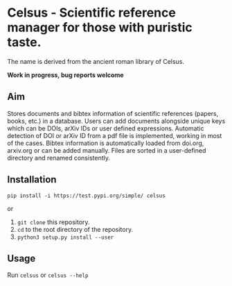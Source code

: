 
Celsus - Scientific reference manager for those with puristic taste.
====================================================================

The name is derived from the ancient roman library of Celsus.

**Work in progress, bug reports welcome**

Aim
---
Stores documents and bibtex information of scientific references (papers, books, etc.) in a database.
Users can add documents alongside unique keys which can be DOIs, arXiv IDs or user defined expressions.
Automatic detection of DOI or arXiv ID from a pdf file is implemented, working in most of the cases.
Bibtex information is automatically loaded from doi.org, arxiv.org or can be added manually.
Files are sorted in a user-defined directory and renamed consistently.

Installation
------------

`pip install -i https://test.pypi.org/simple/ celsus`

or

1. `git clone` this repository.
2. `cd` to the root directory of the repository.
3. `python3 setup.py install --user`

Usage
-----

Run `celsus` or `celsus --help`

